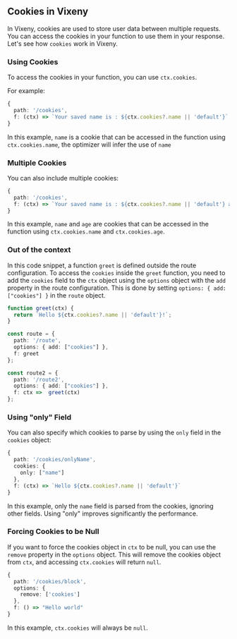 
## Cookies in Vixeny

In Vixeny, cookies are used to store user data between multiple requests. You can access the cookies in your function to use them in your response. Let's see how `cookies` work in Vixeny.

### Using Cookies

To access the cookies in your function, you can use `ctx.cookies`.

For example:

```typescript
{
  path: '/cookies',
  f: (ctx) => `Your saved name is : ${ctx.cookies?.name || 'default'}`
}
```

In this example, `name` is a cookie that can be accessed in the function using `ctx.cookies.name`, the optimizer will infer the use of `name`

### Multiple Cookies

You can also include multiple cookies:

```typescript
{
  path: '/cookies',
  f: (ctx) => `Your saved name is : ${ctx.cookies?.name || 'default'} and your saved age is : ${ctx.cookies?.age || 'unknown'}`
}
```

In this example, `name` and `age` are cookies that can be accessed in the function using `ctx.cookies.name` and `ctx.cookies.age`.

### Out of the context 

In this code snippet, a function `greet` is defined outside the route configuration. To access the `cookies` inside the `greet` function, you need to add the `cookies` field to the `ctx` object using the `options` object with the `add` property in the route configuration. This is done by setting `options: { add: ["cookies"] }` in the `route` object.

```typescript
function greet(ctx) {
  return `Hello ${ctx.cookies?.name || 'default'}!`;
}

const route = {
  path: '/route',
  options: { add: ["cookies"] },
  f: greet
};

const route2 = {
  path: '/route2',
  options: { add: ["cookies"] },
  f: ctx =>  greet(ctx) 
};
```

### Using "only" Field

You can also specify which cookies to parse by using the `only` field in the `cookies` object:

```typescript
{
  path: '/cookies/onlyName',
  cookies: {
    only: ["name"]
  },
  f: (ctx) => `Hello ${ctx.cookies?.name || 'default'}`
}
```

In this example, only the `name` field is parsed from the cookies, ignoring other fields. Using "only" improves significantly the performance.

### Forcing Cookies to be Null

If you want to force the cookies object in `ctx` to be null, you can use the `remove` property in the `options` object. This will remove the cookies object from `ctx`, and accessing `ctx.cookies` will return `null`.

```typescript
{
  path: '/cookies/block',
  options: {
    remove: ['cookies']
  },
  f: () => "Hello world"
}
```

In this example, `ctx.cookies` will always be `null`.
